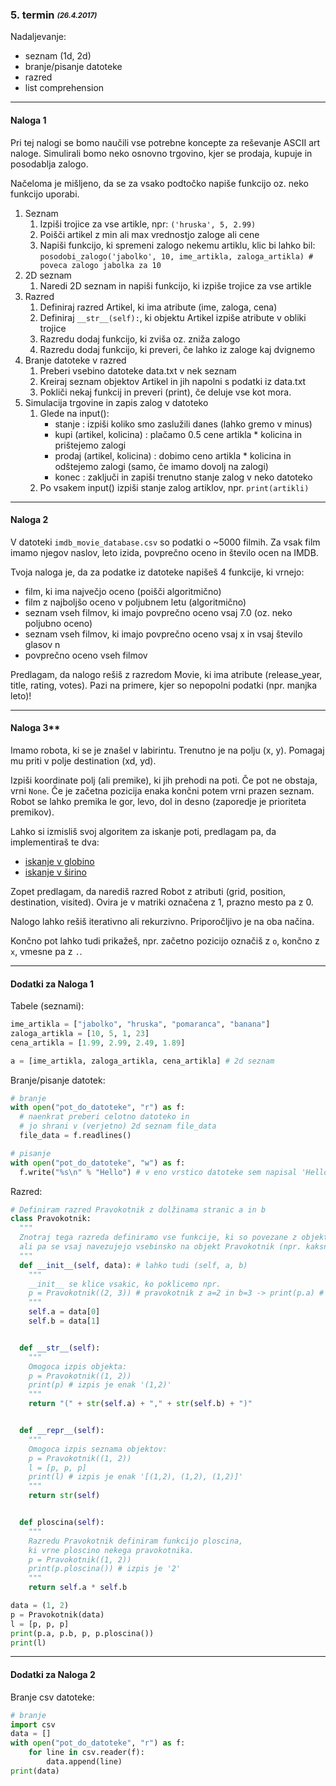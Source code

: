 ### 5. termin <sub><sup>*(26.4.2017)*<sup><sub>
Nadaljevanje:
- seznam (1d, 2d)
- branje/pisanje datoteke
- razred
- list comprehension

***
#### Naloga 1
Pri tej nalogi se bomo naučili vse potrebne koncepte za reševanje ASCII art naloge.
Simulirali bomo neko osnovno trgovino, kjer se prodaja, kupuje in posodablja zalogo.

Načeloma je mišljeno, da se za vsako podtočko napiše funkcijo oz. neko funkcijo uporabi.

1. Seznam
    1. Izpiši trojice za vse artikle, npr: ```('hruska', 5, 2.99)```
    2. Poišči artikel z min ali max vrednostjo zaloge ali cene
    3. Napiši funkcijo, ki spremeni zalogo nekemu artiklu, klic bi lahko bil: ```posodobi_zalogo('jabolko', 10, ime_artikla, zaloga_artikla) # poveca zalogo jabolka za 10```
2. 2D seznam
    1. Naredi 2D seznam in napiši funkcijo, ki izpiše trojice za vse artikle
3. Razred
    1. Definiraj razred Artikel, ki ima atribute (ime, zaloga, cena)
    2. Definiraj ```__str__(self):```, ki objektu Artikel izpiše atribute v obliki trojice
    3. Razredu dodaj funkcijo, ki zviša oz. zniža zalogo
    4. Razredu dodaj funkcijo, ki preveri, če lahko iz zaloge kaj dvignemo
4. Branje datoteke v razred
    1. Preberi vsebino datoteke data.txt v nek seznam
    2. Kreiraj seznam objektov Artikel in jih napolni s podatki iz data.txt
    3. Pokliči nekaj funkcij in preveri (print), če deluje vse kot mora.
5. Simulacija trgovine in zapis zalog v datoteko
    1. Glede na input():
        - stanje : izpiši koliko smo zaslužili danes (lahko gremo v minus)
        - kupi (artikel, kolicina) : plačamo 0.5 cene artikla * kolicina in prištejemo zalogi
        - prodaj (artikel, kolicina) : dobimo ceno artikla * kolicina in odštejemo zalogi (samo, če imamo dovolj na zalogi)
        - konec : zaključi in zapiši trenutno stanje zalog v neko datoteko
    2. Po vsakem input() izpiši stanje zalog artiklov, npr. ```print(artikli)```


***
#### Naloga 2
V datoteki ```imdb_movie_database.csv``` so podatki o ~5000 filmih.
Za vsak film imamo njegov naslov, leto izida, povprečno oceno in število ocen na IMDB.

Tvoja naloga je, da za podatke iz datoteke napišeš 4 funkcije, ki vrnejo:
- film, ki ima največjo oceno (poišči algoritmično)
- film z najboljšo oceno v poljubnem letu (algoritmično)
- seznam vseh filmov, ki imajo povprečno oceno vsaj 7.0 (oz. neko poljubno oceno)
- seznam vseh filmov, ki imajo povprečno oceno vsaj x in vsaj število glasov n
- povprečno oceno vseh filmov

Predlagam, da nalogo rešiš z razredom Movie, ki ima atribute (release_year, title, rating, votes).
Pazi na primere, kjer so nepopolni podatki (npr. manjka leto)!


***
#### Naloga 3**
Imamo robota, ki se je znašel v labirintu.
Trenutno je na polju (x, y). Pomagaj mu priti v polje destination (xd, yd).

Izpiši koordinate polj (ali premike), ki jih prehodi na poti. 
Če pot ne obstaja, vrni ```None```. 
Če je začetna pozicija enaka končni potem vrni prazen seznam.
Robot se lahko premika le gor, levo, dol in desno (zaporedje je prioriteta premikov).

Lahko si izmisliš svoj algoritem za iskanje poti, predlagam pa, da implementiraš te dva:
- [iskanje v globino](https://en.wikipedia.org/wiki/Depth-first_search)
- [iskanje v širino](https://en.wikipedia.org/wiki/Breadth-first_search)

Zopet predlagam, da narediš razred Robot z atributi (grid, position, destination, visited).
Ovira je v matriki označena z 1, prazno mesto pa z 0.

Nalogo lahko rešiš iterativno ali rekurzivno. Priporočljivo je na oba načina.

Končno pot lahko tudi prikažeš, npr. začetno pozicijo označiš z ```o```, končno z ```x```, vmesne pa z ```.```.

***
#### Dodatki za Naloga 1
Tabele (seznami):
```python
ime_artikla = ["jabolko", "hruska", "pomaranca", "banana"]
zaloga_artikla = [10, 5, 1, 23]
cena_artikla = [1.99, 2.99, 2.49, 1.89]

a = [ime_artikla, zaloga_artikla, cena_artikla] # 2d seznam
```

Branje/pisanje datotek:
```python
# branje
with open("pot_do_datoteke", "r") as f:
  # naenkrat preberi celotno datoteko in
  # jo shrani v (verjetno) 2d seznam file_data
  file_data = f.readlines()

# pisanje
with open("pot_do_datoteke", "w") as f:
  f.write("%s\n" % "Hello") # v eno vrstico datoteke sem napisal 'Hello'
```

Razred:
```python
# Definiram razred Pravokotnik z dolžinama stranic a in b
class Pravokotnik:
  """
  Znotraj tega razreda definiramo vse funkcije, ki so povezane z objektom Pravokotnik,
  ali pa se vsaj navezujejo vsebinsko na objekt Pravokotnik (npr. kaksne staticne metode)
  """
  def __init__(self, data): # lahko tudi (self, a, b)
    """
    __init__ se klice vsakic, ko poklicemo npr.
    p = Pravokotnik((2, 3)) # pravokotnik z a=2 in b=3 -> print(p.a) # 2
    """
    self.a = data[0]
    self.b = data[1]


  def __str__(self):
    """
    Omogoca izpis objekta:
    p = Pravokotnik((1, 2))
    print(p) # izpis je enak '(1,2)'
    """
    return "(" + str(self.a) + "," + str(self.b) + ")"


  def __repr__(self):
    """
    Omogoca izpis seznama objektov:
    p = Pravokotnik((1, 2))
    l = [p, p, p]
    print(l) # izpis je enak '[(1,2), (1,2), (1,2)]'
    """
    return str(self)


  def ploscina(self):
    """
    Razredu Pravokotnik definiram funkcijo ploscina,
    ki vrne ploscino nekega pravokotnika.
    p = Pravokotnik((1, 2))
    print(p.ploscina()) # izpis je '2'
    """
    return self.a * self.b

data = (1, 2)
p = Pravokotnik(data)
l = [p, p, p]
print(p.a, p.b, p, p.ploscina())
print(l)
```

***
#### Dodatki za Naloga 2
Branje csv datoteke:
```python
# branje
import csv
data = []
with open("pot_do_datoteke", "r") as f:
    for line in csv.reader(f):
        data.append(line)
print(data)
```
